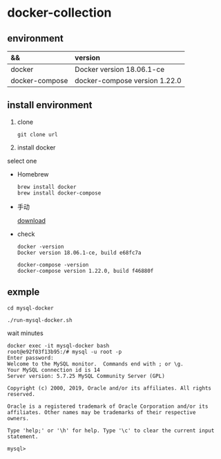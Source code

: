 # docker-collection

## environment

| && | version |
|:--|:--|
| docker | Docker version 18.06.1-ce |
| docker-compose | docker-compose version 1.22.0|

## install environment

1. clone

    ```shell
    git clone url
    ```

2. install docker

select one

- Homebrew

    ```shell
    brew install docker
    brew install docker-compose
    ```

- 手动

    [download](https://download.docker.com/mac/stable/Docker.dmg)

- check

    ```shell
    docker -version
    Docker version 18.06.1-ce, build e68fc7a
    ```

    ```shell
    docker-compose -version
    docker-compose version 1.22.0, build f46880f
    ```

## exmple

```shell
cd mysql-docker
```

```shell
./run-mysql-docker.sh
```

wait minutes

```shell
docker exec -it mysql-docker bash
root@e92f03f13b95:/# mysql -u root -p
Enter password:
Welcome to the MySQL monitor.  Commands end with ; or \g.
Your MySQL connection id is 14
Server version: 5.7.25 MySQL Community Server (GPL)

Copyright (c) 2000, 2019, Oracle and/or its affiliates. All rights reserved.

Oracle is a registered trademark of Oracle Corporation and/or its
affiliates. Other names may be trademarks of their respective
owners.

Type 'help;' or '\h' for help. Type '\c' to clear the current input statement.

mysql>
```
